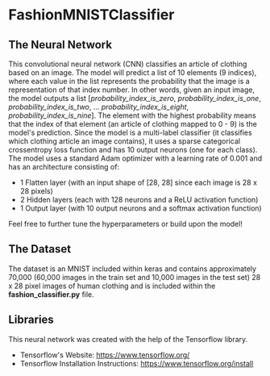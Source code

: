 # FashionMNISTClassifier

## The Neural Network

This convolutional neural network (CNN) classifies an article of clothing based on an image. The model will predict a list of 10 elements (9 indices), where each value in the list represents the probability that the image is a representation of that index number. In other words, given an input image, the model outputs a list [*probability_index_is_zero*, *probability_index_is_one*, *probability_index_is_two*, ... *probability_index_is_eight*, *probability_index_is_nine*]. The element with the highest probability means that the index of that element (an article of clothing mapped to 0 - 9) is the model's prediction. Since the model is a multi-label classifier (it classifies which clothing article an image contains), it uses a sparse categorical crossentropy loss function and has 10 output neurons (one for each class). The model uses a standard Adam optimizer with a learning rate of 0.001 and has an architecture consisting of:
- 1 Flatten layer (with an input shape of [28, 28] since each image is 28 x 28 pixels) 
- 2 Hidden layers (each with 128 neurons and a ReLU activation function)
- 1 Output layer (with 10 output neurons and a softmax activation function)

Feel free to further tune the hyperparameters or build upon the model!

## The Dataset
The dataset is an MNIST included within keras and contains approximately 70,000 (60,000 images in the train set and 10,000 images in the test set) 28 x 28 pixel images of human clothing and is included within the **fashion_classifier.py** file.

## Libraries
This neural network was created with the help of the Tensorflow library.
- Tensorflow's Website: https://www.tensorflow.org/
- Tensorflow Installation Instructions: https://www.tensorflow.org/install

